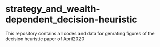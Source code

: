# strategy_and_wealth-dependent_decision-heuristic
This repository contains all codes and data for genrating figures of the decision heuristic paper of April2020
